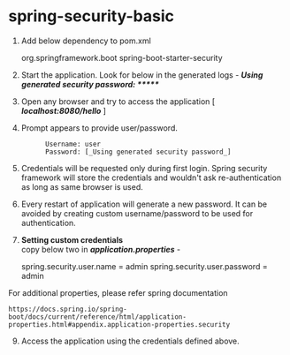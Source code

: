 # spring-security-basic
 1. Add below dependency to pom.xml
    
    
    <dependency>
      <groupId>org.springframework.boot</groupId>
      <artifactId>spring-boot-starter-security</artifactId>
    </dependency>
    
 2. Start the application. Look for below in the generated logs -
**_Using generated security password: *****_**

 3. Open any browser and try to access the application [ _**localhost:8080/hello**_ ]
 4. Prompt appears to provide user/password. 

              Username: user
              Password: [_Using generated security password_]
 5. Credentials will be requested only during first login. Spring security framework will store the credentials and wouldn't ask re-authentication as long as same browser is used.
 6. Every restart of application will generate a new password. It can be avoided by creating custom username/password to be used for authentication.
 
 7. **Setting custom credentials**  
    copy below two in _**application.properties**_ -
   
       
    spring.security.user.name = admin
    spring.security.user.password = admin
    
   For additional properties, please refer spring documentation
    
    https://docs.spring.io/spring-boot/docs/current/reference/html/application-properties.html#appendix.application-properties.security 
    
 9. Access the application using the credentials defined above.
 
    
